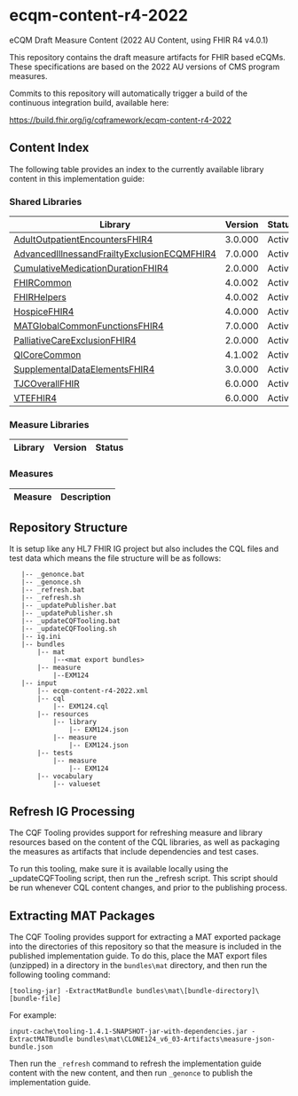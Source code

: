 # ecqm-content-r4-2022
eCQM Draft Measure Content (2022 AU Content, using FHIR R4 v4.0.1)

This repository contains the draft measure artifacts for FHIR based eCQMs. These specifications are based on the 2022 AU versions of CMS program measures.

Commits to this repository will automatically trigger a build of the continuous integration build, available here:

https://build.fhir.org/ig/cqframework/ecqm-content-r4-2022

## Content Index

The following table provides an index to the currently available library content in this implementation guide:

### Shared Libraries

|Library|Version|Status|
|----|----|----|
|[AdultOutpatientEncountersFHIR4](input/cql/AdultOutpatientEncountersFHIR4.cql)|3.0.000|Active|
|[AdvancedIllnessandFrailtyExclusionECQMFHIR4](input/cql/AdvancedIllnessandFrailtyExclusionECQMFHIR4.cql)|7.0.000|Active|
|[CumulativeMedicationDurationFHIR4](input/cql/CumulativeMedicationDurationFHIR4.cql)|2.0.000|Active|
|[FHIRCommon](input/cql/FHIRCommon.cql)|4.0.002|Active|
|[FHIRHelpers](input/cql/FHIRHelpers.cql)|4.0.002|Active|
|[HospiceFHIR4](input/cql/HospiceFHIR4.cql)|4.0.000|Active|
|[MATGlobalCommonFunctionsFHIR4](input/cql/MATGlobalCommonFunctionsFHIR4.cql)|7.0.000|Active|
|[PalliativeCareExclusionFHIR4](input/cql/PalliativeCareExclusionFHIR4.cql)|2.0.000|Active|
|[QICoreCommon](input/cql/QICoreCommon.cql)|4.1.002|Active|
|[SupplementalDataElementsFHIR4](input/cql/SupplementalDataElementsFHIR4.cql)|3.0.000|Active|
|[TJCOverallFHIR](input/cql/TJCOverallFHIR.cql)|6.0.000|Active|
|[VTEFHIR4](input/cql/VTEFHIR4.cql)|6.0.000|Active|

### Measure Libraries

|Library|Version|Status|
|----|----|----|

### Measures

|Measure|Description|
|----|----|

## Repository Structure
It is setup like any HL7 FHIR IG project but also includes the CQL files and test data which means the file structure will be as follows:

```
   |-- _genonce.bat
   |-- _genonce.sh
   |-- _refresh.bat
   |-- _refresh.sh
   |-- _updatePublisher.bat
   |-- _updatePublisher.sh
   |-- _updateCQFTooling.bat
   |-- _updateCQFTooling.sh
   |-- ig.ini
   |-- bundles
       |-- mat
           |--<mat export bundles>
       |-- measure
           |--EXM124
   |-- input
       |-- ecqm-content-r4-2022.xml
       |-- cql
           |-- EXM124.cql
       |-- resources
           |-- library
               |-- EXM124.json
           |-- measure
               |-- EXM124.json
       |-- tests
           |-- measure
               |-- EXM124
       |-- vocabulary
           |-- valueset
```

## Refresh IG Processing

The CQF Tooling provides support for refreshing measure and library resources based on
the content of the CQL libraries, as well as packaging the measures as artifacts that
include dependencies and test cases.

To run this tooling, make sure it is available locally using the _updateCQFTooling script,
then run the _refresh script. This script should be run whenever CQL content changes,
and prior to the publishing process.

## Extracting MAT Packages

The CQF Tooling provides support for extracting a MAT exported package into the
directories of this repository so that the measure is included in the published
implementation guide. To do this, place the MAT export files (unzipped) in a
directory in the `bundles\mat` directory, and then run the following tooling
command:

```
[tooling-jar] -ExtractMatBundle bundles\mat\[bundle-directory]\[bundle-file]
```

For example:

```
input-cache\tooling-1.4.1-SNAPSHOT-jar-with-dependencies.jar -ExtractMATBundle bundles\mat\CLONE124_v6_03-Artifacts\measure-json-bundle.json
```

Then run the `_refresh` command to refresh the implementation guide content with
the new content, and then run `_genonce` to publish the implementation guide.
